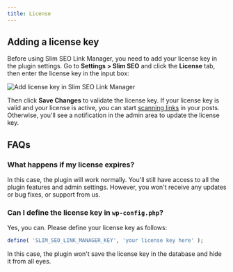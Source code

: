 ```yaml
---
title: License
---
```


## Adding a license key

Before using Slim SEO Link Manager, you need to add your license key in the plugin settings. Go to **Settings > Slim SEO** and click the **License** tab, then enter the license key in the input box:

![Add license key in Slim SEO Link Manager](https://i.imgur.com/OoBXzYV.png)

Then click **Save Changes** to validate the license key. If your license key is valid and your license is active, you can start [scanning links](/slim-seo-link-manager/scanning-links/) in your posts. Otherwise, you'll see a notification in the admin area to update the license key.

## FAQs

### What happens if my license expires?

In this case, the plugin will work normally. You'll still have access to all the plugin features and admin settings. However, you won't receive any updates or bug fixes, or support from us.

### Can I define the license key in `wp-config.php`?

Yes, you can. Please define your license key as follows:

```php
define( 'SLIM_SEO_LINK_MANAGER_KEY', 'your license key here' );
```

In this case, the plugin won't save the license key in the database and hide it from all eyes.